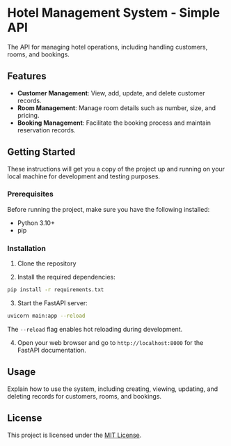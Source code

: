 # Hotel Management System - Simple API

The API for managing hotel operations, including handling customers, rooms, and bookings.

## Features

- **Customer Management**: View, add, update, and delete customer records.
- **Room Management**: Manage room details such as number, size, and pricing.
- **Booking Management**: Facilitate the booking process and maintain reservation records.

## Getting Started

These instructions will get you a copy of the project up and running on your local machine for development and testing purposes.

### Prerequisites

Before running the project, make sure you have the following installed:

- Python 3.10+
- pip

### Installation

1. Clone the repository

2. Install the required dependencies:
```bash
pip install -r requirements.txt
```

3. Start the FastAPI server:
```bash
uvicorn main:app --reload
```
The `--reload` flag enables hot reloading during development.

4. Open your web browser and go to `http://localhost:8000` for the FastAPI documentation.

## Usage

Explain how to use the system, including creating, viewing, updating, and deleting records for customers, rooms, and bookings.

## License

This project is licensed under the [MIT License](./LICENSE).
